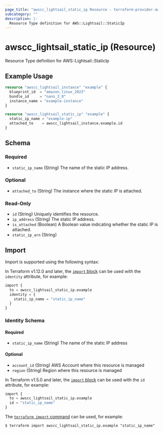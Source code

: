 ```yaml
---
page_title: "awscc_lightsail_static_ip Resource - terraform-provider-awscc"
subcategory: ""
description: |-
  Resource Type definition for AWS::Lightsail::StaticIp
---
```


# awscc_lightsail_static_ip (Resource)

Resource Type definition for AWS::Lightsail::StaticIp

## Example Usage

```terraform
resource "awscc_lightsail_instance" "example" {
  blueprint_id  = "amazon_linux_2023"
  bundle_id     = "nano_3_0"
  instance_name = "example-instance"
}

resource "awscc_lightsail_static_ip" "example" {
  static_ip_name = "example-ip"
  attached_to    = awscc_lightsail_instance.example.id
}
```

<!-- schema generated by tfplugindocs -->
## Schema

### Required

- `static_ip_name` (String) The name of the static IP address.

### Optional

- `attached_to` (String) The instance where the static IP is attached.

### Read-Only

- `id` (String) Uniquely identifies the resource.
- `ip_address` (String) The static IP address.
- `is_attached` (Boolean) A Boolean value indicating whether the static IP is attached.
- `static_ip_arn` (String)

## Import

Import is supported using the following syntax:

In Terraform v1.12.0 and later, the [`import` block](https://developer.hashicorp.com/terraform/language/import) can be used with the `identity` attribute, for example:

```terraform
import {
  to = awscc_lightsail_static_ip.example
  identity = {
    static_ip_name = "static_ip_name"
  }
}
```

<!-- schema generated by tfplugindocs -->
### Identity Schema

#### Required

- `static_ip_name` (String) The name of the static IP address

#### Optional

- `account_id` (String) AWS Account where this resource is managed
- `region` (String) Region where this resource is managed

In Terraform v1.5.0 and later, the [`import` block](https://developer.hashicorp.com/terraform/language/import) can be used with the `id` attribute, for example:

```terraform
import {
  to = awscc_lightsail_static_ip.example
  id = "static_ip_name"
}
```

The [`terraform import` command](https://developer.hashicorp.com/terraform/cli/commands/import) can be used, for example:

```shell
$ terraform import awscc_lightsail_static_ip.example "static_ip_name"
```